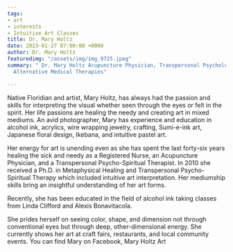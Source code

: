 ```yaml
---
tags:
- art
- interests
- Intuitive Art Classes
title: Dr. Mary Holtz
date: 2023-01-27 07:00:00 +0000
author: Dr. Mary Holtz
featuredimg: "/assets/img/img_9725.jpeg"
summary: " Dr. Mary Holtz Acupuncture Physician, Transpersonal Psychology &  Complementary
  Alternative Medical Therapies"

---
```

Native Floridian and artist, Mary Holtz, has always had the passion and skills for interpreting the visual whether seen through the eyes or felt in the spirit. Her life passions are healing the needy and creating art in mixed mediums. An avid photographer, Mary has experience and education in alcohol ink, acrylics, wire wrapping jewelry, crafting, Sumi-e-ink art, Japanese floral design, Ikebana, and intuitive pastel art.

Her energy for art is unending even as she has spent the last forty-six years healing the sick and needy as a Registered Nurse, an Acupuncture Physician, and a Transpersonal Psycho-Spiritual Therapist. In 2010 she received a Ph.D. in Metaphysical Healing and Transpersonal Psycho-Spiritual Therapy which included intuitive art interpretation. Her mediumship skills bring an insightful understanding of her art forms.

Recently, she has been educated in the field of alcohol ink taking classes from Linda Clifford and Alexis Bonavitacola.

She prides herself on seeing color, shape, and dimension not through conventional eyes but through deep, other-dimensional energy. She currently shows her art at craft fairs, restaurants, and local community events. You can find Mary on Facebook, Mary Holtz Art